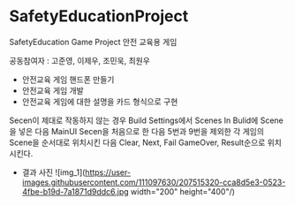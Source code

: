 # SafetyEducationProject
SafetyEducation Game Project
안전 교육용 게임

공동참여자 : 고준영, 이제우, 조민욱, 최원우

+ 안전교육 게임 핸드폰 만들기
+ 안전교육 게임 개발
+ 안전교육 게임에 대한 설명을 카드 형식으로 구현

 Secen이 제대로 작동하지 않는 경우 Build Settings에서 Scenes In Bulid에 Scene을 넣은 다음 MainUI 
 Secen을 처음으로 한 다음 5번과 9번을 제외한 각 게임의 Scene을 순서대로 위치시킨 다음 Clear, Next, Fail
 GameOver, Result순으로 위치시킨다.
 
 + 결과 사진
 ![img_1](https://user-images.githubusercontent.com/111097630/207515320-cca8d5e3-0523-4fbe-b19d-7a1871d9ddc6.jpg width="200" height="400"/)
